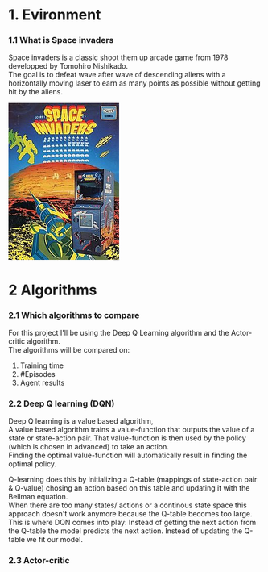 # 1. Evironment
### 1.1 What is Space invaders

Space invaders is a classic shoot them up arcade game from 1978 developped by Tomohiro Nishikado. <br>
The goal is to defeat wave after wave of descending aliens with a horizontally moving laser to earn as many points as possible without getting hit by the aliens.<br>

![Screenshot](Space_Invaders.jpg)

# 2 Algorithms

### 2.1 Which algorithms to compare

For this project I'll be using the Deep Q Learning algorithm and the Actor-critic algorithm. <br>
The algorithms will be compared on: <ol> <li>Training time</li> <li>#Episodes</li> <li>Agent results</li> </ol>   

### 2.2 Deep Q learning (DQN)

Deep Q learning is a value based algorithm, <br>
A value based algorithm trains a value-function that outputs the value of a state or state-action pair. That value-function is then used by the policy (which is chosen in advanced) to take an action. <br>
Finding the optimal value-function will automatically result in finding the optimal policy.

Q-learning does this by initializing a Q-table (mappings of state-action pair & Q-value) chosing an action based on this table and updating it with the Bellman equation. <br>
When there are too many states/ actions or a continous state space  this approach doesn't work anymore because the Q-table becomes too large. <br>
This is where DQN comes into play: 
    Instead of getting the next action from the Q-table the model predicts the next action.
    Instead of updating the Q-table we fit our model.
    
### 2.3 Actor-critic
